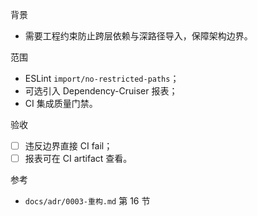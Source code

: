 背景
- 需要工程约束防止跨层依赖与深路径导入，保障架构边界。

范围
- ESLint `import/no-restricted-paths`；
- 可选引入 Dependency-Cruiser 报表；
- CI 集成质量门禁。

验收
- [ ] 违反边界直接 CI fail；
- [ ] 报表可在 CI artifact 查看。

参考
- `docs/adr/0003-重构.md` 第 16 节

